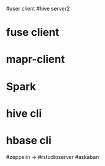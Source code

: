 #user client
#hive server2
# fuse client
# mapr-client
# Spark
# hive cli
# hbase cli
#zeppelin ->
#rstudioserver
#askaban